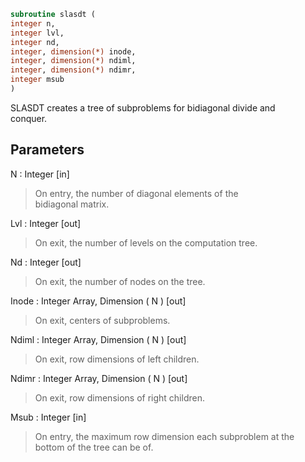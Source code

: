 ```fortran  
subroutine slasdt (  
integer n,  
integer lvl,  
integer nd,  
integer, dimension(*) inode,  
integer, dimension(*) ndiml,  
integer, dimension(*) ndimr,  
integer msub  
)  
```  
  
SLASDT creates a tree of subproblems for bidiagonal divide and  
conquer.  
  
## Parameters  
N : Integer [in]  
> On entry, the number of diagonal elements of the  
> bidiagonal matrix.  
  
Lvl : Integer [out]  
> On exit, the number of levels on the computation tree.  
  
Nd : Integer [out]  
> On exit, the number of nodes on the tree.  
  
Inode : Integer Array, Dimension ( N ) [out]  
> On exit, centers of subproblems.  
  
Ndiml : Integer Array, Dimension ( N ) [out]  
> On exit, row dimensions of left children.  
  
Ndimr : Integer Array, Dimension ( N ) [out]  
> On exit, row dimensions of right children.  
  
Msub : Integer [in]  
> On entry, the maximum row dimension each subproblem at the  
> bottom of the tree can be of.  
  
